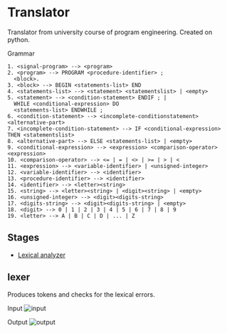 # Translator
Translator from university course of program engineering.
Created on python.

Grammar
```text
1. <signal-program> --> <program>
2. <program> --> PROGRAM <procedure-identifier> ;
  <block>.
3. <block> --> BEGIN <statements-list> END
4. <statements-list> --> <statement> <statementslist> | <empty>
5. <statement> --> <condition-statement> ENDIF ; |
  WHILE <conditional-expression> DO
  <statements-list> ENDWHILE ;
6. <condition-statement> --> <incomplete-conditionstatement><alternative-part>
7. <incomplete-condition-statement> --> IF <conditional-expression> THEN <statementslist>
8. <alternative-part> --> ELSE <statements-list> | <empty>
9. <conditional-expression> --> <expression> <comparison-operator> <expression>
10. <comparison-operator> --> <= | = | <> | >= | > | <
11. <expression> --> <variable-identifier> | <unsigned-integer>
12. <variable-identifier> --> <identifier>
13. <procedure-identifier> --> <identifier>
14. <identifier> --> <letter><string>
15. <string> --> <letter><string> | <digit><string> | <empty>
16. <unsigned-integer> --> <digit><digits-string>
17. <digits-string> --> <digit><digits-string> | <empty>
18. <digit> --> 0 | 1 | 2 | 3 | 4 | 5 | 6 | 7 | 8 | 9
19. <letter> --> A | B | C | D | ... | Z
```

## Stages
- [Lexical analyzer](#lexer)

## lexer
Produces tokens and checks for the lexical errors.

Input
![input](https://i.imgur.com/qtDvj3c.png)

Output
![output](https://i.imgur.com/DraxFZI.png)

